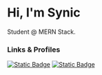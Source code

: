 # Hi, I'm Synic

Student @ MERN Stack.

### Links & Profiles

[![Static Badge](https://img.shields.io/badge/Portfolio-black?style=flat&logo=react)](https://synic-dx.github.io/Synic-dx/) [![Static Badge](https://img.shields.io/badge/NPM-black?style=flat&logo=npm)](https://www.npmjs.com/~synic-dx)
